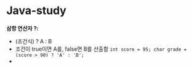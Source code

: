 # Java-study

**삼항 연산자 ?:**
- (조건식) ? A : B 
- 조건이 true이면 A를, false면 B를 산출함
`int score = 95;
char grade = (score > 90) ? 'A' : 'B';`
- 
